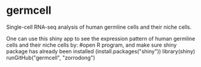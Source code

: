 # germcell
Single-cell RNA-seq analysis of human germline cells and their niche cells.

One can use this shiny app to see the expression pattern of human germline cells and their niche cells by:
#open R program, and make sure shiny package has already been installed (install.packages("shiny"))
library(shiny)
runGitHub("germcell", "zorrodong")
